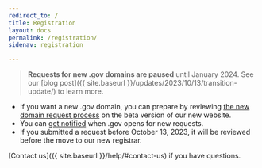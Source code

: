 ```yaml
---
redirect_to: /
title: Registration
layout: docs
permalink: /registration/
sidenav: registration

---
```

> **Requests for new .gov domains are paused** until January 2024. See our [blog post]({{ site.baseurl }}/updates/2023/10/13/transition-update/) to learn more.

* If you want a new .gov domain, you can prepare by reviewing [the new domain request process](https://beta.get.gov/domains/before/) on the beta version of our new website. 
* You can [get notified](https://forms.office.com/g/aLbfNuuFD4) when .gov opens for new requests. 
* If you submitted a request before October 13, 2023, it will be reviewed before the move to our new registrar. 

[Contact us]({{ site.baseurl }}/help/#contact-us) if you have questions.
